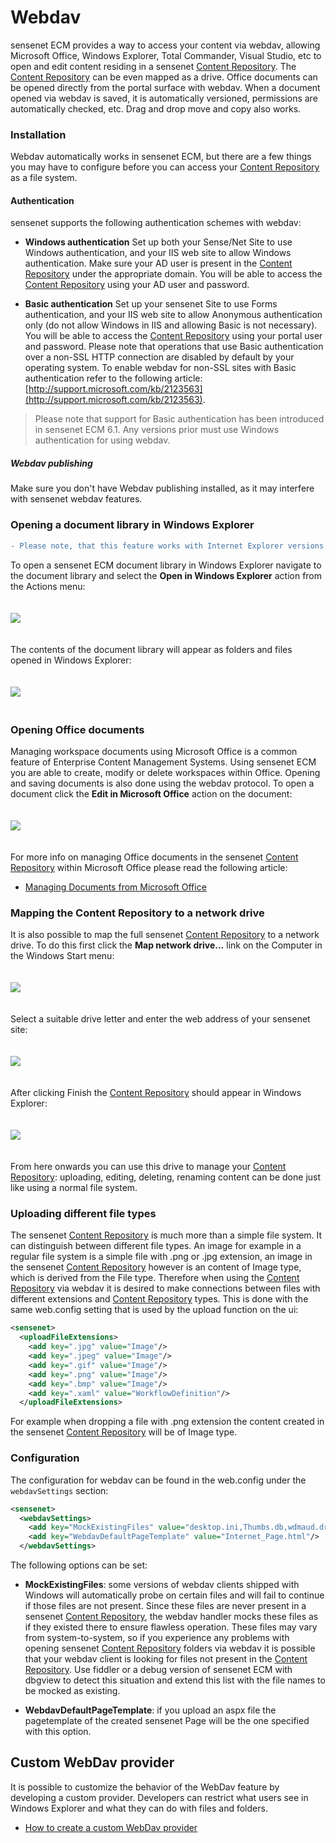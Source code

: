 # Webdav

sensenet ECM provides a way to access your content via webdav, allowing Microsoft Office, Windows Explorer, Total Commander, Visual Studio, etc to open and edit content residing in a sensenet [Content Repository](content-repository.md). The [Content Repository](content-repository.md) can be even mapped as a drive. Office documents can be opened directly from the portal surface with webdav. When a document opened via webdav is saved, it is automatically versioned, permissions are automatically checked, etc. Drag and drop move and copy also works.

### Installation

Webdav automatically works in sensenet ECM, but there are a few things you may have to configure before you can access your [Content Repository](content-repository.md) as a file system.

#### Authentication

sensenet supports the following authentication schemes with webdav:

- **Windows authentication**
  Set up both your Sense/Net Site to use Windows authentication, and your IIS web site to allow Windows authentication. Make sure your AD user is present in the [Content Repository](content-repository.md) under the appropriate domain. You will be able to access the [Content Repository](content-repository.md) using your AD user and password.

- **Basic authentication**
  Set up your sensenet Site to use Forms authentication, and your IIS web site to allow Anonymous authentication only (do not allow Windows in IIS and allowing Basic is not necessary). You will be able to access the [Content Repository](content-repository.md) using your portal user and password. Please note that operations that use Basic authentication over a non-SSL HTTP connection are disabled by default by your operating system. To enable webdav for non-SSL sites with Basic authentication refer to the following article:  [http://support.microsoft.com/kb/2123563](http://support.microsoft.com/kb/2123563).

> Please note that support for Basic authentication has been introduced in sensenet ECM 6.1. Any versions prior must use Windows authentication for using webdav.

 ##### Webdav publishing

Make sure you don't have Webdav publishing installed, as it may interfere with sensenet webdav features.

### Opening a document library in Windows Explorer

```diff
- Please note, that this feature works with Internet Explorer versions prior to 11 only.
```

To open a sensenet ECM document library in Windows Explorer navigate to the document library and select the **Open in Windows Explorer** action from the Actions menu:

<img src="images/webdav1.png" style="margin: 20px auto" />

The contents of the document library will appear as folders and files opened in Windows Explorer:

<img src="images/webdav1a.png" style="margin: 20px auto" />

### Opening Office documents

Managing workspace documents using Microsoft Office is a common feature of Enterprise Content Management Systems. Using sensenet ECM you are able to create, modify or delete workspaces within Office. Opening and saving documents is also done using the webdav protocol. To open a document click the **Edit in Microsoft Office** action on the document:

<img src="images/webdav2.png" style="margin: 20px auto" />

For more info on managing Office documents in the sensenet [Content Repository](content-repository.md) within Microsoft Office please read the following article:

- [Managing Documents from Microsoft Office](managing-documents-from-microsoft-office.md)

### Mapping the Content Repository to a network drive

It is also possible to map the full sensenet [Content Repository](content-repository.md) to a network drive. To do this first click the **Map network drive...** link on the Computer in the Windows Start menu:

<img src="images/webdav3.png" style="margin: 20px auto" />

Select a suitable drive letter and enter the web address of your sensenet site:

<img src="images/webdav4.png" style="margin: 20px auto" />

After clicking Finish the [Content Repository](content-repository.md) should appear in Windows Explorer:

<img src="images/webdav5.png" style="margin: 20px auto" />

From here onwards you can use this drive to manage your [Content Repository](content-repository.md): uploading, editing, deleting, renaming content can be done just like using a normal file system.

### Uploading different file types

The sensenet [Content Repository](content-repository.md) is much more than a simple file system. It can distinguish between different file types. An image for example in a regular file system is a simple file with .png or .jpg extension, an image in the sensenet [Content Repository](content-repository.md) however is an content of Image type, which is derived from the File type. Therefore when using the [Content Repository](content-repository.md) via webdav it is desired to make connections between files with different extensions and [Content Repository](content-repository.md) types. This is done with the same web.config setting that is used by the upload function on the ui:

```xml
<sensenet>
  <uploadFileExtensions>
    <add key=".jpg" value="Image"/>
    <add key=".jpeg" value="Image"/>
    <add key=".gif" value="Image"/>
    <add key=".png" value="Image"/>
    <add key=".bmp" value="Image"/>
    <add key=".xaml" value="WorkflowDefinition"/>
  </uploadFileExtensions>
```

For example when dropping a file with .png extension the content created in the sensenet [Content Repository](content-repository.md) will be of Image type.

### Configuration

The configuration for webdav can be found in the web.config under the `webdavSettings` section:

```xml
<sensenet>
  <webdavSettings>
    <add key="MockExistingFiles" value="desktop.ini,Thumbs.db,wdmaud.drv,foo,MSGRHU32.ini"/>
    <add key="WebdavDefaultPageTemplate" value="Internet_Page.html"/>
  </webdavSettings>
```

The following options can be set:

- **MockExistingFiles**: some versions of webdav clients shipped with Windows will automatically probe on certain files and will fail to continue if those files are not present. Since these files are never present in a sensenet [Content Repository](content-repository.md), the webdav handler mocks these files as if they existed there to ensure flawless operation. These files may vary from system-to-system, so if you experience any problems with opening sensenet [Content Repository](content-repository.md) folders via webdav it is possible that your webdav client is looking for files not present in the [Content Repository](content-repository.md). Use fiddler or a debug version of sensenet ECM with dbgview to detect this situation and extend this list with the file names to be mocked as existing.

- **WebdavDefaultPageTemplate**: if you upload an aspx file the pagetemplate of the created sensenet Page will be the one specified with this option.

## Custom WebDav provider

It is possible to customize the behavior of the WebDav feature by developing a custom provider. Developers can restrict what users see in Windows Explorer and what they can do with files and folders.

- [How to create a custom WebDav provider](http://community.sensenet.com/tutorials/how-to-create-a-custom-webdav-provider)